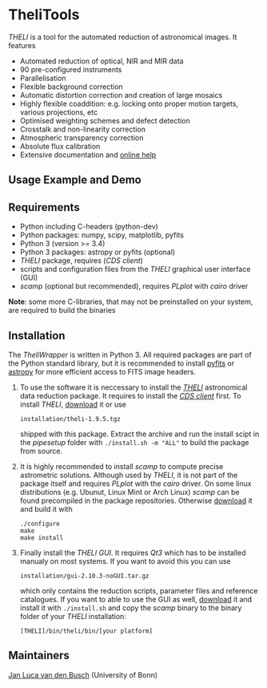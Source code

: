TheliTools
============

*THELI* is a tool for the automated reduction of astronomical images. It
features

- Automated reduction of optical, NIR and MIR data
- 90 pre-configured instruments
- Parallelisation
- Flexible background correction
- Automatic distortion correction and creation of large mosaics
- Highly flexible coaddition: e.g. locking onto proper motion targets, various
  projections, etc
- Optimised weighting schemes and defect detection
- Crosstalk and non-linearity correction
- Atmospheric transparency correction
- Absolute flux calibration
- Extensive documentation and [online help](https://www.astro.uni-bonn.de/theli/gui/index.html)


Usage Example and Demo
----------------------


Requirements
------------
* Python including C-headers (python-dev)
* Python packages: numpy, scipy, matplotlib, pyfits
* Python 3 (version >= 3.4)
* Python 3 packages: astropy or pyfits (optional)
* *THELI* package, requires (*CDS client*)
* scripts and configuration files from the *THELI* graphical user interface
  (GUI)
* *scamp* (optional but recommended), requires *PLplot* with *cairo* driver

**Note**: some more C-libraries, that may not be preinstalled on your system, are
required to build the binaries 


Installation
------------
The *TheliWrapper* is written in Python 3. All required packages are part of
the Python standard library, but it is recommended to install
[pyfits](https://pythonhosted.org/pyfits/) or
[astropy](http://docs.astropy.org/en/stable/) for more efficient access to FITS
image headers.

1)  To use the software it is neccessary to install the
    [*THELI*](https://www.astro.uni-bonn.de/theli/) astronomical data reduction
    package. It requires to install the
    [*CDS client*](http://cdsarc.u-strasbg.fr/doc/cdsclient.html) first.
    To install *THELI*,
    [download](https://www.astro.uni-bonn.de/theli/gui/download.html) it or use

        installation/theli-1.9.5.tgz

    shipped with this package. Extract the archive and run the install scipt in
    the *pipesetup* folder with `./install.sh -m "ALL"` to build the package
    from source.

2)  It is highly recommended to install *scamp* to compute precise astrometric
    solutions. Although used by *THELI*, it is not part of the package itself
    and requires *PLplot* with the *cairo* driver. On some linux distributions
    (e.g. Ubunut, Linux Mint or Arch Linux) *scamp* can be found precompiled in
    the package repositories. Otherwise
    [download](https://www.astromatic.net/software/scamp) it and build it with

        ./configure
        make
        make install

3)  Finally install the *THELI GUI*. It requires *Qt3* which has to be
    installed manualy on most systems. If you want to avoid this you can use

        installation/gui-2.10.3-noGUI.tar.gz

    which only contains the reduction scripts, parameter files and reference
    catalogues. If you want to able to use the GUI as well,
    [download](https://www.astro.uni-bonn.de/theli/gui/download.html) it and
    install it with `./install.sh` and copy the *scamp* binary to the binary
    folder of your *THELI* installation:

        [THELI]/bin/theli/bin/[your platform]


Maintainers
-----------
[Jan Luca van den Busch](https://github.com/jlvdb) (University of Bonn)
